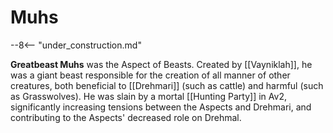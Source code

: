 # Muhs

--8<-- "under_construction.md"

**Greatbeast Muhs** was the Aspect of Beasts. Created by [[Vayniklah]], he was a giant beast responsible for the creation of all manner of other creatures, both beneficial to [[Drehmari]] (such as cattle) and harmful (such as Grasswolves). He was slain by a mortal [[Hunting Party]] in Av2, significantly increasing tensions between the Aspects and Drehmari, and contributing to the Aspects' decreased role on Drehmal.